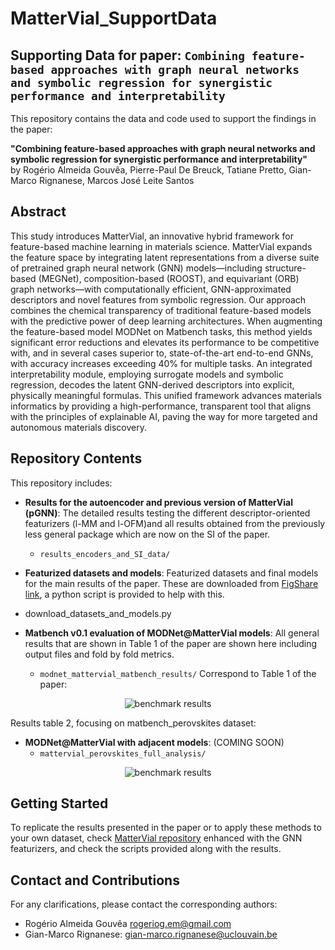 # MatterVial_SupportData

## Supporting Data for paper: `Combining feature-based approaches with graph neural networks and symbolic regression for synergistic performance and interpretability`

This repository contains the data and code used to support the findings in the paper:

**"Combining feature-based approaches with graph neural networks and symbolic regression for synergistic performance and interpretability"**  
by Rogério Almeida Gouvêa, Pierre-Paul De Breuck, Tatiane Pretto, Gian-Marco Rignanese, Marcos José Leite Santos

## Abstract
This study introduces MatterVial, an innovative hybrid framework for feature-based machine learning in materials science. MatterVial expands the feature space by integrating latent representations from a diverse suite of pretrained graph neural network (GNN) models—including structure-based (MEGNet), composition-based (ROOST), and equivariant (ORB) graph networks—with computationally efficient, GNN-approximated descriptors and novel features from symbolic regression. Our approach combines the chemical transparency of traditional feature-based models with the predictive power of deep learning architectures. When augmenting the feature-based model MODNet on Matbench tasks, this method yields significant error reductions and elevates its performance to be competitive with, and in several cases superior to, state-of-the-art end-to-end GNNs, with accuracy increases exceeding 40% for multiple tasks. An integrated interpretability module, employing surrogate models and symbolic regression, decodes the latent GNN-derived descriptors into explicit, physically meaningful formulas. This unified framework advances materials informatics by providing a high-performance, transparent tool that aligns with the principles of explainable AI, paving the way for more targeted and autonomous materials discovery.

## Repository Contents
This repository includes:
- **Results for the autoencoder and previous version of MatterVial (pGNN)**: The detailed results testing the different descriptor-oriented featurizers (l-MM and l-OFM)and all results obtained from the previously less general package which are now on the SI of the paper.
  - `results_encoders_and_SI_data/`
  
- **Featurized datasets and models**: Featurized datasets and final models for the main results of the paper. These are downloaded from [FigShare link](), a python script is provided to help with this.
 - download_datasets_and_models.py

- **Matbench v0.1 evaluation of MODNet@MatterVial models**: All general results
that are shown in Table 1 of the paper are shown
here including output files and fold by fold metrics.
  - `modnet_mattervial_matbench_results/`
Correspond to Table 1 of the paper:

<p align='center'>
<img src="../.github/Table1MatterVial.png" alt="benchmark results">
</p>


Results table 2, focusing on matbench_perovskites dataset:

- **MODNet@MatterVial with adjacent models**:
  (COMING SOON)
  - `mattervial_perovskites_full_analysis/`
<p align='center'>
<img src="../.github/Table2MatterVial.png" alt="benchmark results">
</p>

## Getting Started
To replicate the results presented in the paper or to apply these methods to your own dataset, check [MatterVial repository](https://github.com/rogeriog/MatterVial)
 enhanced with the GNN featurizers, and check the scripts provided along with the results.



## Contact and Contributions
For any clarifications, please contact the corresponding authors:  
- Rogério Almeida Gouvêa [rogeriog.em@gmail.com](mailto:rogeriog.em@gmail.com])  
- Gian-Marco Rignanese: [gian-marco.rignanese@uclouvain.be](mailto:gian-marco.rignanese@uclouvain.be)  